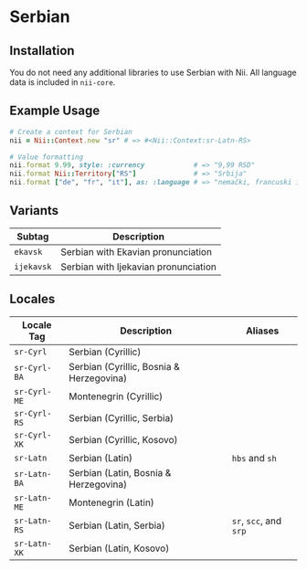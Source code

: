 <!-- This file has been generated. Source: languages/_template.md.erb -->

# Serbian

## Installation

You do not need any additional libraries to use Serbian with Nii.
All language data is included in `nii-core`.

## Example Usage

``` ruby
# Create a context for Serbian
nii = Nii::Context.new "sr" # => #<Nii::Context:sr-Latn-RS>

# Value formatting
nii.format 9.99, style: :currency            # => "9,99 RSD"
nii.format Nii::Territory["RS"]              # => "Srbija"
nii.format ["de", "fr", "it"], as: :language # => "nemački, francuski i italijanski"
```

## Variants

<table>
  <thead>
    <tr>
      <th>Subtag</th>
      <th>Description</th>
    </tr>
  </thead>
  <tbody>
    <tr>
      <td><code>ekavsk</code></td>
      <td>Serbian with Ekavian pronunciation</td>
    </tr>
    <tr>
      <td><code>ijekavsk</code></td>
      <td>Serbian with Ijekavian pronunciation</td>
    </tr>
  </tbody>
</table>

## Locales

<table>
  <thead>
    <tr>
      <th>Locale Tag</th>
      <th>Description</th>
      <th>Aliases</th>
    </tr>
  </thead>
  <tbody>
    <tr>
      <td><code>sr-Cyrl</code></td>
      <td>Serbian (Cyrillic)</td>
      <td></td>
    </tr>
    <tr>
      <td><code>sr-Cyrl-BA</code></td>
      <td>Serbian (Cyrillic, Bosnia &amp; Herzegovina)</td>
      <td></td>
    </tr>
    <tr>
      <td><code>sr-Cyrl-ME</code></td>
      <td>Montenegrin (Cyrillic)</td>
      <td></td>
    </tr>
    <tr>
      <td><code>sr-Cyrl-RS</code></td>
      <td>Serbian (Cyrillic, Serbia)</td>
      <td></td>
    </tr>
    <tr>
      <td><code>sr-Cyrl-XK</code></td>
      <td>Serbian (Cyrillic, Kosovo)</td>
      <td></td>
    </tr>
    <tr>
      <td><code>sr-Latn</code></td>
      <td>Serbian (Latin)</td>
      <td><code>hbs</code> and <code>sh</code></td>
    </tr>
    <tr>
      <td><code>sr-Latn-BA</code></td>
      <td>Serbian (Latin, Bosnia &amp; Herzegovina)</td>
      <td></td>
    </tr>
    <tr>
      <td><code>sr-Latn-ME</code></td>
      <td>Montenegrin (Latin)</td>
      <td></td>
    </tr>
    <tr>
      <td><code>sr-Latn-RS</code></td>
      <td>Serbian (Latin, Serbia)</td>
      <td><code>sr</code>, <code>scc</code>, and <code>srp</code></td>
    </tr>
    <tr>
      <td><code>sr-Latn-XK</code></td>
      <td>Serbian (Latin, Kosovo)</td>
      <td></td>
    </tr>
  </tbody>
</table>

